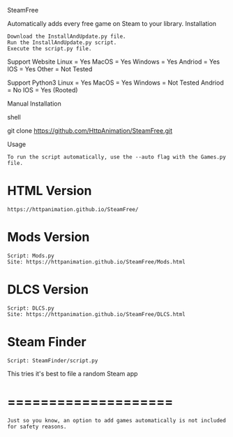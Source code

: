 SteamFree

Automatically adds every free game on Steam to your library.
Installation

    Download the InstallAndUpdate.py file.
    Run the InstallAndUpdate.py script.
    Execute the script.py file.

Support Website
    Linux = Yes
    MacOS = Yes
    Windows = Yes
    Andriod = Yes
    IOS = Yes
    Other = Not Tested


Support Python3
    Linux = Yes
    MacOS = Yes
    Windows = Not Tested
    Andriod = No
    IOS = Yes (Rooted)

Manual Installation

shell

git clone https://github.com/HttpAnimation/SteamFree.git

Usage

    To run the script automatically, use the --auto flag with the Games.py file.

# HTML Version
    https://httpanimation.github.io/SteamFree/

# Mods Version
    Script: Mods.py
    Site: https://httpanimation.github.io/SteamFree/Mods.html

# DLCS Version
    Script: DLCS.py
    Site: https://httpanimation.github.io/SteamFree/DLCS.html

# Steam Finder
    Script: SteamFinder/script.py
This tries it's best to file a random Steam app 

# ====================
    Just so you know, an option to add games automatically is not included for safety reasons.



